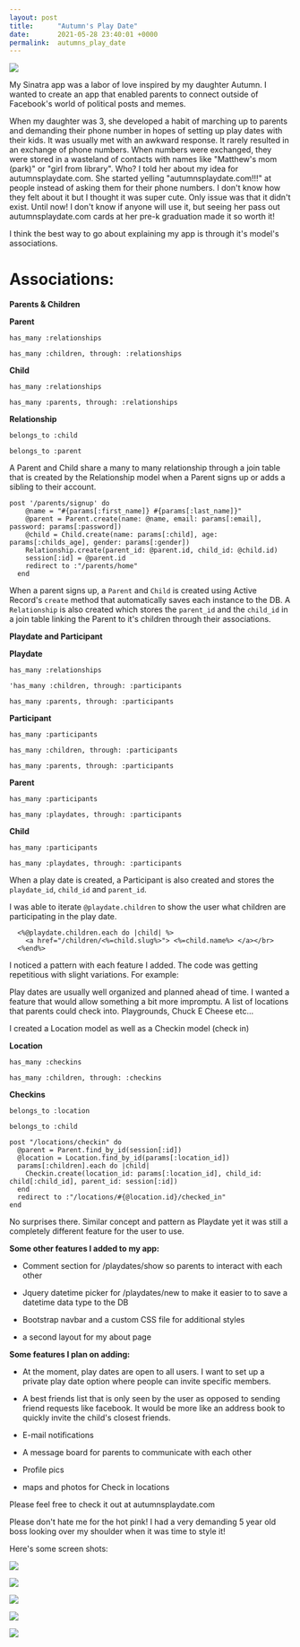 ```yaml
---
layout: post
title:      "Autumn's Play Date"
date:       2021-05-28 23:40:01 +0000
permalink:  autumns_play_date
---
```


![](http://i.imgur.com/GqlrSOL.jpg)

My Sinatra app was a labor of love inspired by my daughter Autumn. I wanted to create an app that enabled parents to connect outside of Facebook's world of political posts and memes.

When my daughter was 3, she developed a habit of marching up to parents and demanding their phone number in hopes of setting up play dates with their kids. It was usually met with an awkward response. It rarely resulted in an exchange of phone numbers. When numbers were exchanged, they were stored in a wasteland of contacts with names like "Matthew's mom (park)" or "girl from library". Who? I told her about my idea for autumnsplaydate.com. She started yelling "autumnsplaydate.com!!!" at people instead of asking them for their phone numbers. I don't know how they felt about it but I thought it was super cute. Only issue was that it didn't exist. Until now! I don't know if anyone will use it, but seeing her pass out autumnsplaydate.com cards at her pre-k graduation made it so worth it!

I think the best way to go about explaining my app is through it's model's associations.  

# Associations:

**Parents & Children**


**Parent**

`has_many :relationships`

`has_many :children, through: :relationships`


**Child**

`has_many :relationships`

`has_many :parents, through: :relationships`


**Relationship**  

`belongs_to :child`

`belongs_to :parent`

A Parent and Child share a many to many relationship through a join table that is created by the Relationship model when a Parent signs up or adds a sibling to their account.

```
post '/parents/signup' do
    @name = "#{params[:first_name]} #{params[:last_name]}"
    @parent = Parent.create(name: @name, email: params[:email], password: params[:password])
    @child = Child.create(name: params[:child], age: params[:childs_age], gender: params[:gender])
    Relationship.create(parent_id: @parent.id, child_id: @child.id)
    session[:id] = @parent.id
    redirect to :"/parents/home"
  end
```

When a parent signs up, a `Parent` and `Child` is created using Active Record's `create` method that automatically saves each instance to the DB. A `Relationship` is also created which stores the `parent_id` and the `child_id` in a join table linking the Parent to it's children through their associations.



**Playdate and Participant**


**Playdate**

`has_many :relationships`

`'has_many :children, through: :participants`

`has_many :parents, through: :participants`



**Participant**

`has_many :participants`

`has_many :children, through: :participants`

`has_many :parents, through: :participants`



**Parent**

`has_many :participants`

`has_many :playdates, through: :participants`



**Child**

`has_many :participants`

`has_many :playdates, through: :participants`


When a play date is created, a Participant is also created and stores the `playdate_id`, `child_id` and `parent_id`.

I was able to iterate `@playdate.children` to show the user what children are participating in the play date.  

```
  <%@playdate.children.each do |child| %>
    <a href="/children/<%=child.slug%>"> <%=child.name%> </a></br>
  <%end%>
```


I noticed a pattern with each feature I added. The code was getting repetitious with slight variations. For example:

Play dates are usually well organized and planned ahead of time. I wanted a feature that would allow something a bit more impromptu. A list of locations that parents could check into.  Playgrounds, Chuck E Cheese etc...  

I created a Location model as well as a Checkin model (check in)


**Location**

`has_many :checkins`

`has_many :children, through: :checkins`


**Checkins**


`belongs_to :location`

`belongs_to :child`



```
post "/locations/checkin" do
  @parent = Parent.find_by_id(session[:id])
  @location = Location.find_by_id(params[:location_id])
  params[:children].each do |child|
    Checkin.create(location_id: params[:location_id], child_id: child[:child_id], parent_id: session[:id])
  end
  redirect to :"/locations/#{@location.id}/checked_in"
end

```

No surprises there. Similar concept and pattern as Playdate yet it was still a completely different feature for the user to use.



**Some other features I added to my app:**

* Comment section for /playdates/show so parents to interact with each other

* Jquery datetime picker for /playdates/new to make it easier to to save a datetime data type to the DB

* Bootstrap navbar and a custom CSS file for additional styles

* a second layout for my about page




**Some features I plan on adding:**

* At the moment, play dates are open to all users. I want to set up a private play date option where      people can invite specific members.

*  A best friends list that is only seen by the user as opposed to sending friend requests like facebook. It would be more like an address book to quickly invite the child's closest friends.

* E-mail notifications

* A message board for parents to communicate with each other

* Profile pics

* maps and photos for Check in locations

Please feel free to check it out at autumnsplaydate.com

Please don't hate me for the hot pink! I had a very demanding 5 year old boss looking over my shoulder when it was time to style it!

Here's some screen shots:

![](http://i.imgur.com/IAiJMIV.png/)

![](http://i.imgur.com/FGdWgbi.png)

![](http://i.imgur.com/Yrl7NT9.png)

![](http://i.imgur.com/3GUNrCx.png)

![](http://i.imgur.com/H1vodiL.png)
